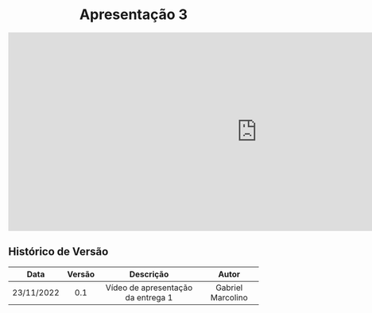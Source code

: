 <h1 align="center">Apresentação 3</h1>

<iframe width="1000vw" height="400vh" src="https://youtube.com/embed/W-50bgVvfhI" title="YouTube video player" frameborder="0" allow="accelerometer; autoplay; clipboard-write; encrypted-media; gyroscope; picture-in-picture" allowfullscreen></iframe> 

## Histórico de Versão

|    Data    | Versão |             Descrição              |       Autor       |
| :--------: | :----: | :--------------------------------: | :---------------: |
| 23/11/2022 |  0.1   | Vídeo de apresentação da entrega 1 | Gabriel Marcolino |

